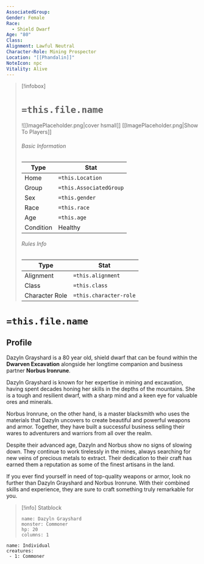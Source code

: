```yaml
---
AssociatedGroup: 
Gender: Female
Race:
  - Shield Dwarf
Age: "80"
Class: 
Alignment: Lawful Neutral
Character-Role: Mining Prospector
Location: "[[Phandalin]]"
NoteIcon: npc
Vitality: Alive
---
```




> [!infobox]
> # `=this.file.name`
> ![[ImagePlaceholder.png|cover hsmall]]
> [[ImagePlaceholder.png|Show To Players]]
> ###### Basic Information
> Type |  Stat |
> ---|---|
> Home | `=this.Location` |
> Group | `=this.AssociatedGroup` |
> Sex | `=this.gender` |
> Race | `=this.race` |
> Age | `=this.age` |
> Condition | Healthy |
> ###### Rules Info
> Type |  Stat |
> ---|---|
> Alignment | `=this.alignment` |
> Class | `=this.class` |
> Character Role | `=this.character-role` |

# `=this.file.name`
## Profile

Dazyln Grayshard is a 80 year old, shield dwarf that can be found within the **Dwarven Excavation** alongside her longtime companion and business partner **Norbus Ironrune**.

 Dazyln Grayshard is known for her expertise in mining and excavation, having spent decades honing her skills in the depths of the mountains. She is a tough and resilient dwarf, with a sharp mind and a keen eye for valuable ores and minerals.

Norbus Ironrune, on the other hand, is a master blacksmith who uses the materials that Dazyln uncovers to create beautiful and powerful weapons and armor. Together, they have built a successful business selling their wares to adventurers and warriors from all over the realm.

Despite their advanced age, Dazyln and Norbus show no signs of slowing down. They continue to work tirelessly in the mines, always searching for new veins of precious metals to extract. Their dedication to their craft has earned them a reputation as some of the finest artisans in the land.

If you ever find yourself in need of top-quality weapons or armor, look no further than Dazyln Grayshard and Norbus Ironrune. With their combined skills and experience, they are sure to craft something truly remarkable for you.

> [!info] Statblock
> ```statblock
> name: Dazyln Grayshard 
> monster: Commoner
> hp: 20
> columns: 1
> ```


```encounter-table
name: Individual
creatures:
 - 1: Commoner
```

